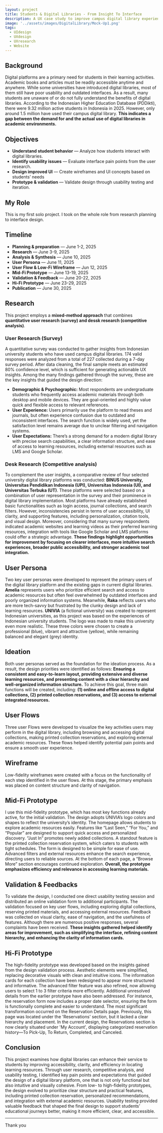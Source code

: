 ```yaml
---
layout: project
title: Students & Digital Libraries - From Insight To Interface
description: A UX case study to improve campus digital library experiences for university students
image: '../assets/images/DigitalLibrary/Mock-Up1.png'
tags:
  - UIdesign
  - UXdesign
  - UXresearch
  - Website
---
```


## Background
Digital platforms are a primary need for students in their learning activities. Academic books and articles must be readily accessible anytime and anywhere. While some universities have introduced digital libraries, most of them still have poor usability and outdated interfaces. As a result, many students are unaware of or do not fully understand the benefits of digital libraries. According to the Indonesian Higher Education Database (PDDikti), there were 9.32 million active students in Indonesia in 2025. However, only around 1.5 million have used their campus digital library. **This indicates a gap between the demand for and the actual use of digital libraries in academic environments.** 

## Objectives
-	**Understand student behavior** — Analyze how students interact with digital libraries.
-	**Identify usability issues** — Evaluate interface pain points from the user research.
-	**Design improved UI** — Create wireframes and UI concepts based on students’ needs
-	**Prototype & validation** — Validate design through usability testing and iteration.

## My Role
This is my first solo project. I took on the whole role from research planning to interface design.

## Timeline
- **Planning & preparation** — June 1-2, 2025
- **Research** — June 3-9, 2025
- **Analysis & Synthesis** — June 10, 2025
- **User Persona** — June 11, 2025
- **User Flow & Low-Fi Wireframe** — Jun 12, 2025
- **Mid-Fi Prototype** — June 13-19, 2025
- **Validation & Feedback** — June 20-22, 2025
- **Hi-Fi Prototype** — June 23-29, 2025
- **Publication** — June 30, 2025

## Research
  This project employs a **mixed-method approach** that combines **quantitative user research (survey) and dessk research (competitive analysis)**.
### User Research (Survey)
A quantitative survey was conducted to gather insights from Indonesian university students who have used campus digital libraries. 174 valid responses were analyzed from a total of 227 collected during a 7-day survey period. After data cleaning, the final sample meets an estimated 80% confidence level, which is sufficient for generating actionable UX insights. Among the many findings gathered through the survey, these are the key insights that guided the design direction:
- **Demographic & Psychographic:** Most respondents are undergraduate students who frequently access academic materials through both desktop and mobile devices. They are goal-oriented and highly value quick and flexible access to relevant references.
- **User Experience:** Users primarily use the platform to read theses and journals, but often experience confusion due to outdated and inconsistent interfaces. The search function is widely used, yet the satisfaction level remains average due to unclear filtering and navigation systems.
- **User Expectations:** There’s a strong demand for a modern digital library with precise search capabilities, a clear information structure, and ease of access to learning resources, including external resources such as LMS and Google Scholar.

### Desk Research (Competitive analysis)
To complement the user insights, a comparative review of four selected university digital library platforms was conducted: **BINUS University, Universitas Pendidikan Indonesia (UPI), Universitas Indonesia (UI), and Universitas Terbuka (UT)**. These platforms were selected based on a combination of user representation in the survey and their prominence in digital library implementation.
Most platforms have already established basic functionalities such as login access, journal collections, and search filters. However, inconsistencies persist in terms of user accessibility, UI clarity, and supporting features, including personalization, citation tools, and visual design. Moreover, considering that many survey respondents indicated academic websites and learning videos as their preferred learning resources, integration with tools like Google Scholar and LMS platforms could offer a strategic advantage. **These findings highlight opportunities for improvement by focusing on clearer interfaces, more intuitive search experiences, broader public accessibility, and stronger academic tool integration.**

## User Persona
Two key user personas were developed to represent the primary users of the digital library platform and the existing gaps in current digital libraries. **Amelia** represents users who prioritize efficient search and access to academic resources but often feel overwhelmed by outdated interfaces and poorly organized information systems. Meanwhile, **Raka** reflects users who are more tech-savvy but frustrated by the clunky design and lack of learning resources.
**UNIVIA** (a fictional university) was created to represent Indonesian universities, as this project was based on the experiences of Indonesian university students. The logo was made to make this university even more realistic. These three colors were chosen to create a professional (blue), vibrant and attractive (yellow), while remaining balanced and elegant (grey) identity.

## Ideation
Both user personas served as the foundation for the ideation process. As a result, the design priorities were identified as follows: **Ensuring a consistent and easy-to-learn layout, providing extensive and diverse learning resources, and presenting content with a clear hierarchy and well-organized information structure.**
To achieve this goal, three main functions will be created, including: **(1) online and offline access to digital collections, (2) printed collection reservations, and (3) access to external integrated resources.**

## User Flows
Three user Flows were developed to visualize the key activities users may perform in the digital library, including browsing and accessing digital collections, making printed collection reservations, and exploring external academic resources. These flows helped identify potential pain points and ensure a smooth user experience.

## Wireframe
Low-fidelity wireframes were created with a focus on the functionality of each step identified in the user flows. At this stage, the primary emphasis was placed on content structure and clarity of navigation.

## Mid-Fi Prototype
I use this mid-fidelity prototype, which has most key functions already active, for the initial validation. The design adopts UNIVIA’s logo colors and shapes to reflect the university’s identity. The homepage allows students to explore academic resources easily. Features like “Last Seen,” “For You,” and “Popular” are designed to support quick access and personalized discovery. “Just In” promotes newly added collections.
A standout feature is the printed collection reservation system, which caters to students with tight schedules. The form is designed to be simple for ease of use. Advanced filters and external resources enhance the search experience, directing users to reliable sources. At the bottom of each page, a “Browse More” section encourages continued exploration. **Overall, the prototype emphasizes efficiency and relevance in accessing learning materials.**

## Validation & Feedbacks
To validate the design, I conducted one direct usability testing session and distributed an online validation form to additional participants. The validation focused on key user flows, including exploring digital collections, reserving printed materials, and accessing external resources. Feedback was collected on visual clarity, ease of navigation, and the usefulness of features. Although there are numerous positive responses, several complaints have been received. **These insights gathered helped identify areas for improvement, such as simplifying the interface, refining content hierarchy, and enhancing the clarity of information cards.**

## Hi-Fi Prototype
The high-fidelity prototype was developed based on the insights gained from the design validation process. Aesthetic elements were simplified, replacing decorative visuals with clean and intuitive icons. The information cards for each collection have been redesigned to appear more structured and informative. The advanced filter feature was also refined, now allowing users to select 1 to 3 filter criteria more efficiently. Additional unresolved details from the earlier prototype have also been addressed. For instance, the reservation form now includes a proper date selector, ensuring the form is functionally complete and easier to understand.
The most significant transformation occurred on the Reservation Details page. Previously, this page was located under the 'Reservations' section, but it lacked a clear hierarchy and placement. In the current design, the Reservations section is now clearly situated under 'My Account', displaying categorized reservation history—To Pick-Up, To Return, Completed, and Canceled. 

## Conclusion
This project examines how digital libraries can enhance their service to students by improving accessibility, clarity, and efficiency in locating learning resources. Through user research, competitive analysis, and usability testing, I identified key pain points and expectations that guided the design of a digital library platform, one that is not only functional but also intuitive and visually cohesive.
From low- to high-fidelity prototypes, the design evolved to prioritize clear structure and practical features, including printed collection reservation, personalized recommendations, and integration with external academic resources. Usability testing provided valuable feedback that shaped the final design to support students’ educational journeys better, making it more efficient, clear, and accessible.

---

Thank you

